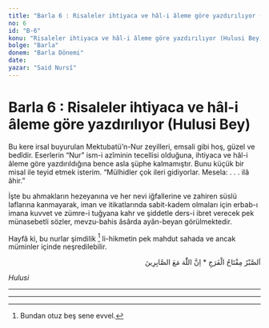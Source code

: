 ```yaml
---
title: "Barla 6 : Risaleler ihtiyaca ve hâl-i âleme göre yazdırılıyor (Hulusi Bey)"
no: 6
id: "B-6"
konu: "Risaleler ihtiyaca ve hâl-i âleme göre yazdırılıyor (Hulusi Bey)"
bolge: "Barla"
donem: "Barla Dönemi"
date: 
yazar: "Said Nursî"
---
```


# Barla 6 : Risaleler ihtiyaca ve hâl-i âleme göre yazdırılıyor (Hulusi Bey)

Bu kere irsal buyurulan Mektubatü’n-Nur zeyilleri, emsali gibi hoş, güzel ve bedîdir. Eserlerin “Nur” ism-i azîminin tecellisi olduğuna, ihtiyaca ve hâl-i âleme göre yazdırıldığına bence asla şüphe kalmamıştır. Bunu küçük bir misal ile teyid etmek isterim. “Mülhidler çok ileri gidiyorlar. Mesela: . . . ilâ âhir.”

İşte bu ahmakların hezeyanına ve her nevi iğfallerine ve zahiren süslü laflarına kanmayarak, iman ve itikatlarında sabit-kadem olmaları için erbab-ı imana kuvvet ve zümre-i tuğyana kahr ve şiddetle ders-i ibret verecek pek münasebetli sözler, mevzu-bahis âsârda ayân-beyan görülmektedir.

Hayfâ ki, bu nurlar şimdilik [^1] li-hikmetin pek mahdut sahada ve ancak müminler içinde neşredilebilir.

<p class="arabic" dir="rtl" title="Meal: “Sabır, ferahlık ve genişliğin anahtarıdır” * “Şüphesiz ki Allah sabredenlerle beraberdir” [Bakara Sûresi, 2:153]">اَلصَّبْرُ مِفْتَاحُ الْفَرَجِ * اِنَّ اللّٰهَ مَعَ الصَّابِرِينَ</p>

*Hulusi*

***

***
[^1]: Bundan otuz beş sene evvel.
